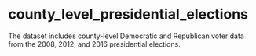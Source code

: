 # county_level_presidential_elections
The dataset includes county-level Democratic and Republican voter data from the 2008, 2012, and 2016 presidential elections. 
